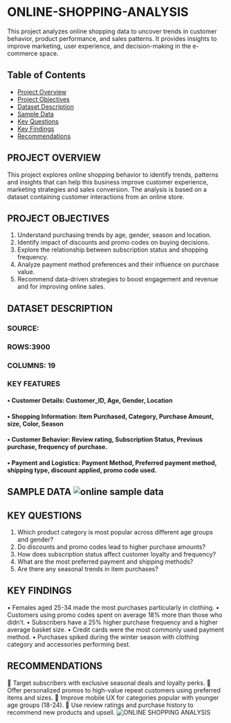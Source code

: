 # ONLINE-SHOPPING-ANALYSIS
This project analyzes online shopping data to uncover trends in customer behavior, product performance, and sales patterns. It provides insights to improve marketing, user experience, and decision-making in the e-commerce space.
##  Table of Contents

- [ Project Overview](#project-overview)
- [ Project Objectives](#project-objectives)
- [ Dataset Description](#️dataset-description)
- [ Sample Data](#sample-data)
- [ Key Questions](#key-questions)
- [ Key Findings](#key-findings)
- [ Recommendations](#recommendations)
## PROJECT OVERVIEW
This project explores online shopping behavior to identify trends, patterns and insights that can help this business improve customer experience, marketing strategies and sales conversion.
The analysis is based on a dataset containing customer interactions from an online store.
## PROJECT OBJECTIVES
1.	Understand purchasing trends by age, gender, season and location.
2.	Identify impact of discounts and promo codes on buying decisions.
3.	Explore the relationship between subscription status and shopping frequency.
4.	Analyze payment method preferences and their influence on purchase value.
5.	Recommend data-driven strategies to boost engagement and revenue and for improving online sales.
## DATASET DESCRIPTION
### SOURCE: 
### ROWS:3900
### COLUMNS: 19
### KEY FEATURES
#### •	Customer Details: Customer_ID, Age, Gender, Location
#### •	Shopping Information: Item Purchased, Category, Purchase Amount, size, Color, Season
#### •	Customer Behavior: Review rating, Subscription Status, Previous purchase, frequency of purchase.
#### •	Payment and Logistics: Payment Method, Preferred payment method, shipping type, discount applied, promo code used.
## SAMPLE DATA ![online sample data](https://github.com/user-attachments/assets/4ef6f4d0-7e19-444b-9882-feb43744e6f8)


## KEY QUESTIONS
1.	Which product category is most popular across different age groups and gender?
2.	Do discounts and promo codes lead to higher purchase amounts?
3.	How does subscription status affect customer loyalty and frequency?
4.	What are the most preferred payment and shipping methods?
5.	Are there any seasonal trends in item purchases?
## KEY FINDINGS
•	Females aged 25-34 made the most purchases particularly in clothing.
•	Customers using promo codes spent on average 18% more than those who didn’t.
•	Subscribers have a 25% higher purchase frequency and a higher average basket size.
•	Credit cards were the most commonly used payment method.
•	Purchases spiked during the winter season with clothing category and accessories performing best.
## RECOMMENDATIONS
	Target subscribers with exclusive seasonal deals and loyalty perks.
	Offer personalized promos to high-value repeat customers using preferred items and sizes.
	Improve mobile UX for categories popular with younger age groups (18-24).
	Use review ratings and purchase history to recommend new products and upsell.
![ONLINE SHOPPING ANALYSIS](https://github.com/user-attachments/assets/7f6d7b7b-5c73-4985-80e8-32a45ddf381c)

